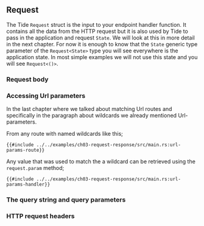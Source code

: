 ## Request
The Tide `Request` struct is the input to your endpoint handler function. It contains all the data from the HTTP request but it is also used by Tide to pass in the application and request `State`. We will look at this in more detail in the next chapter. For now it is enough to know that the `State` generic type parameter of the `Request<State>` type you will see everywhere is the application state. In most simple examples we will not use this state and you will see `Request<()>`.

### Request body

### Accessing Url parameters
In the last chapter where we talked about matching Url routes and specifically in the paragraph about wildcards we already mentioned Url-parameters.

From any route with named wildcards like this;

```rust,ignore
{{#include ../../examples/ch03-request-response/src/main.rs:url-params-route}}
```

Any value that was used to match the a wildcard can be retrieved using the `request.param` method;

```rust,ignore
{{#include ../../examples/ch03-request-response/src/main.rs:url-params-handler}}
```

### The query string and query parameters

### HTTP request headers